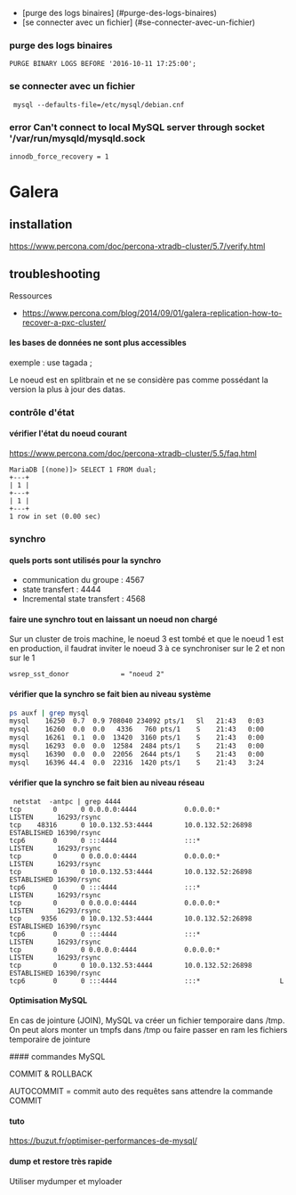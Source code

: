 * [purge des logs binaires] (#purge-des-logs-binaires)
* [se connecter avec un fichier] (#se-connecter-avec-un-fichier)

###  purge des logs binaires

```
PURGE BINARY LOGS BEFORE '2016-10-11 17:25:00';
```
### se connecter avec un fichier

```
 mysql --defaults-file=/etc/mysql/debian.cnf 
```

### error Can't connect to local MySQL server through socket '/var/run/mysqld/mysqld.sock
```
innodb_force_recovery = 1
```

# Galera

## installation

https://www.percona.com/doc/percona-xtradb-cluster/5.7/verify.html

## troubleshooting

Ressources

* https://www.percona.com/blog/2014/09/01/galera-replication-how-to-recover-a-pxc-cluster/

#### les bases de données ne sont plus accessibles
exemple : use tagada ;

Le noeud est en splitbrain et ne se considère pas comme possédant la version la plus à jour des datas.

### contrôle d'état

#### vérifier l'état du noeud courant

https://www.percona.com/doc/percona-xtradb-cluster/5.5/faq.html

```
MariaDB [(none)]> SELECT 1 FROM dual;
+---+
| 1 |
+---+
| 1 |
+---+
1 row in set (0.00 sec)
```
### synchro

#### quels ports sont utilisés pour la synchro

* communication du groupe : 4567 
* state transfert : 4444
* Incremental state transfert : 4568

####  faire une synchro tout en laissant un noeud non chargé

Sur un cluster de trois machine, le noeud 3 est tombé et que le noeud 1 est en production, il faudrat inviter le noeud  3 à ce synchroniser sur le 2 et non sur le 1
```
wsrep_sst_donor             = "noeud 2"
```
#### vérifier que la synchro se fait bien au niveau système

``` bash
ps auxf | grep mysql                                                                                                                                                                                         
mysql    16250  0.7  0.9 708040 234092 pts/1   Sl   21:43   0:03                      \_ mysqld
mysql    16260  0.0  0.0   4336   760 pts/1    S    21:43   0:00                      |   \_ sh -c wsrep_sst_rsync --role 'joiner' --address '10.0.132.53' --datadir '/var/lib/mysql/' --defaults-file '/etc/mysql/my.cnf' --defaults-group-suffix '' --parent '16250' --binlog '/var/log/mysql/mysql-bin' 
mysql    16261  0.1  0.0  13420  3160 pts/1    S    21:43   0:00                      |       \_ /bin/bash -ue /usr//bin/wsrep_sst_rsync --role joiner --address 10.0.132.53 --datadir /var/lib/mysql/ --defaults-file /etc/mysql/my.cnf --defaults-group-suffix  --parent 16250 --binlog /var/log/mysql/mysql-bin
mysql    16293  0.0  0.0  12584  2484 pts/1    S    21:43   0:00                      |           \_ rsync --daemon --no-detach --port 4444 --config /var/lib/mysql//rsync_sst.conf
mysql    16390  0.0  0.0  22056  2644 pts/1    S    21:43   0:00                      |           |   \_ rsync --daemon --no-detach --port 4444 --config /var/lib/mysql//rsync_sst.conf
mysql    16396 44.4  0.0  22316  1420 pts/1    S    21:43   3:24                      |           |       \_ rsync --daemon --no-detach --port 4444 --config /var/lib/mysql//rsync_sst.conf
```

#### vérifier que la synchro se fait bien au niveau réseau

```
 netstat  -antpc | grep 4444
tcp        0      0 0.0.0.0:4444            0.0.0.0:*               LISTEN      16293/rsync
tcp    48316      0 10.0.132.53:4444        10.0.132.52:26898       ESTABLISHED 16390/rsync
tcp6       0      0 :::4444                 :::*                    LISTEN      16293/rsync
tcp        0      0 0.0.0.0:4444            0.0.0.0:*               LISTEN      16293/rsync
tcp        0      0 10.0.132.53:4444        10.0.132.52:26898       ESTABLISHED 16390/rsync
tcp6       0      0 :::4444                 :::*                    LISTEN      16293/rsync
tcp        0      0 0.0.0.0:4444            0.0.0.0:*               LISTEN      16293/rsync
tcp     9356      0 10.0.132.53:4444        10.0.132.52:26898       ESTABLISHED 16390/rsync
tcp6       0      0 :::4444                 :::*                    LISTEN      16293/rsync
tcp        0      0 0.0.0.0:4444            0.0.0.0:*               LISTEN      16293/rsync
tcp        0      0 10.0.132.53:4444        10.0.132.52:26898       ESTABLISHED 16390/rsync
tcp6       0      0 :::4444                 :::*                    L
```

#### Optimisation MySQL

En cas de jointure (JOIN), MySQL va créer un fichier temporaire dans /tmp.
On peut alors monter un tmpfs dans /tmp ou faire passer en ram les fichiers temporaire de jointure

#### commandes MySQL

COMMIT & ROLLBACK

AUTOCOMMIT = commit auto des requêtes sans attendre la commande COMMIT

#### tuto

https://buzut.fr/optimiser-performances-de-mysql/

#### dump et restore très rapide

Utiliser mydumper et myloader 
